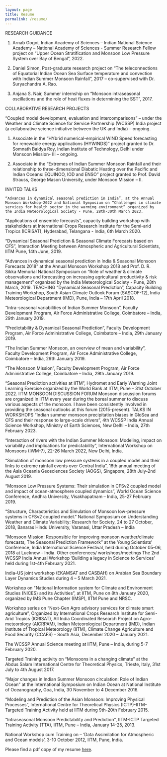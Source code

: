 ```yaml
---
layout: page
title: Resume
permalink: /resume/
---
```


RESEARCH GUIDANCE	

1. Arnab Gogoi, Indian Academy of Sciences – Indian National Science Academy – National Academy of Sciences - Summer Research Fellow project on “Upper Ocean Stratification and Monsoon Low Pressure System over Bay of Bengal”, 2022.

2. Daniel Simon, Post-graduate research project on “The teleconnections of Equatorial Indian Ocean Sea Surface temperature and convection with Indian Summer Monsoon Rainfall”, 2017 – co-supervised with Dr. Suryachandra A. Rao.

2. Anjana S. Nair, Summer internship on “Monsoon intraseasonal oscillations and the role of heat fluxes in determining the SST”, 2017.

COLLABORATIVE RESEARCH PROJECTS	

“Coupled model development, evaluation and intercomparisons” – under the Weather and Climate Science for Service Partnership (WCSSP) India project (a collaborative science initiative between the UK and India) – ongoing.

1. Associate in the “HYbrid numerical-empirical WIND Speed forecasting for renewable energy applications (HYWINDS)” project granted to Dr. Somnath Baidya Roy, Indian Institute of Technology, Delhi under Monsoon Mission- III – ongoing.

1. Associate in the “Extremes of Indian Summer Monsoon Rainfall and their relationship to three-dimensional Diabatic Heating over the Pacific and Indian Oceans: EQUINOO, IOD and ENSO” project granted to Prof. David Strauss, George Mason University, under Monsoon Mission – II.
	
INVITED TALKS

    “Advances in dynamical seasonal prediction in India”, at the Annual Monsoon Workshop-2022 and National Symposium on “Challenges in climate services for health sector in the warming environment” organized by the India Meteorological Society - Pune, 28th-30th March 2023.

“Applications of ensemble forecasts”, capacity building workshop with stakeholders at International Crops Research Institute for the Semi-arid Tropics (ICRISAT), Hyderabad, Telangana - India, 6th March 2020.

“Dynamical Seasonal Prediction & Seasonal Climate Forecasts based on CFS”, 
Interaction Meeting between Atmospheric and Agricultural Scientists, IITM Pune, 14th June, 2019.

“Advances in dynamical seasonal prediction in India & Seasonal Monsoon Forecasts 2018” at the Annual Monsoon Workshop 2018 and Prof. D. R. Sikka Memorial National Symposium on “Role of weather & climate observations and forecasting on increasing agricultural productivity & risk management” organized by the India Meteorological Society - Pune, 28th March, 2019.
TEACHING	“Dynamical Seasonal Prediction”, Capacity Building Training Workshop, South Asian Climate Outlook Forum (SASCOF-12), India Meteorological Department (IMD), Pune, India – 17th April 2018.

“Intra-seasonal variabilities of Indian Summer Monsoon”, Faculty Development Program, Air Force Administrative College, Coimbatore – India, 29th January 2019.

“Predictability & Dynamical Seasonal Prediction”, Faculty Development Program, Air Force Administrative College, Coimbatore – India, 29th January 2019.

“The Indian Summer Monsoon, an overview of mean and variability”, Faculty Development Program, Air Force Administrative College, Coimbatore – India, 29th January 2019.

“The Monsoon Mission”, Faculty Development Program, Air Force Administrative College, Coimbatore – India, 29th January 2019.

“Seasonal Prediction activities at IITM”, Hydromet and Early Warning Joint Learning Exercise organized by the World Bank at IITM, Pune – 31st October 2022.
IITM MONSOON DISCUSSION FORUM	Monsoon discussion forums are organized in IITM every year during the boreal summer to discuss various aspects of the monsoon. I have been consistently involved in providing the seasonal outlooks at this forum (2015-present).
TALKS IN WORKSHOPS	“Indian summer monsoon precipitation biases in GloSea and CFS and 
their response to large-scale drivers”, 4th WCSSP India Annual Science Workshop, Ministry of Earth Sciences, New Delhi – India, 27th February 2023. 

“Interaction of rivers with the Indian Summer Monsoon: Modeling, impact on variability and implications for predictability”, International Workshop on Monsoons (IWM-7), 22-26 March 2022, New Delhi, India.

“Simulation of monsoon low pressure systems in a coupled model and their links to extreme rainfall events over Central India”, 16th annual meeting of the Asia Oceania Geosciences Society (AOGS), Singapore, 28th July-2nd August 2019. 

“Monsoon Low Pressure Systems: Their simulation in CFSv2 coupled model and impact of ocean-atmosphere coupled dynamics”, World Ocean Science Conference, Andhra University, Visakhapatnam – India, 25-27 February 2019.

“Structure, Characteristics and Simulation of Monsoon low-pressure
systems in CFSv2 coupled model.” National Symposium on Understanding Weather and Climate Variability: Research for Society, 24 to 27 October, 2018, Banaras Hindu University, Varanasi, Uttar Pradesh – India

“Monsoon Mission: Responsible for improving monsoon weather/climate forecasts, The Seasonal Prediction Framework” at the Young Scientists’ Conference, India International Science Festival, held during October 05-06, 2018 at Lucknow - India.
Other conferences/ workshops/meetings	The 2nd WCSSP India Annual Workshop ‘Building a legacy in Science to Services’ held during 1st-4th February 2021.

India-US joint workshop (EKAMSAT and CASBAH) on Arabian Sea Boundary Layer Dynamics Studies during 4 – 5 March 2021.

Workshop on "National Information system for Climate and Environment Studies (NICES) and its Activities”, at IITM, Pune on 8th January 2020, organized by IMS Pune Chapter (IMSP), IITM Pune and NRSC.

Workshop series on “Next-Gen Agro advisory services for climate smart agriculture”, Organized by International Crops Research Institute for Semi-Arid Tropics (ICRISAT), All India Coordinated Research Project on Agro-meteorology (AICRPAM), Indian Meteorological Department (IMD), Indian Institute of Tropical Meteorology (IITM), Climate Change Agriculture and Food Security (CCAFS) - South Asia, December 2020 – January 2021.

The WCSSP Annual Science meeting at IITM, Pune – India, during 5-7 February 2020.

Targeted Training activity on “Monsoons in a changing climate” at the Abdus Salam International Centre for Theoretical Physics, Trieste, Italy, 31st July to 4th August 2017.

“Major changes in Indian Summer Monsoon circulation: Role of Indian Ocean” at the International Symposium on Indian Ocean at National Institute of Oceanography, Goa, India, 30 November to 4 December 2016.

“Modeling and Prediction of the Asian Monsoon: Improving Physical Processes”, International Centre for Theoretical Physics (ICTP)-IITM-Targeted Training Activity held at IITM during 9th-20th February 2015.

"Intraseasonal Monsoon Predictability and Prediction", IITM-ICTP Targeted Training Activity (TTA), IITM, Pune – India, January 14-25, 2013.

National Workshop cum Training on – ‘Data Assimilation for Atmospheric and Ocean models’, 3-10 October 2012, IITM, Pune, India.

Please find a pdf copy of my resume [here].

[here]: https://tropmet.res.in/